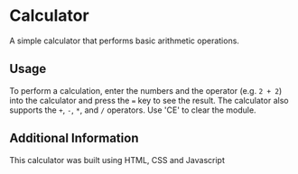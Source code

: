 # Calculator

A simple calculator that performs basic arithmetic operations.

## Usage

To perform a calculation, enter the numbers and the operator (e.g. `2 + 2`) into the calculator and press the `=` key to see the result. The calculator also supports the `+`, `-`, `*`, and `/` operators. Use 'CE' to clear the module.

## Additional Information

This calculator was built using HTML, CSS and Javascript
